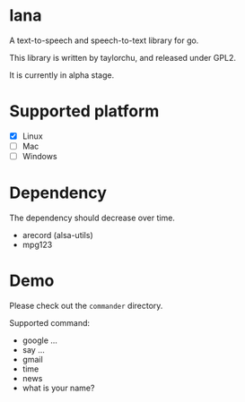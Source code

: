 # lana

A text-to-speech and speech-to-text library for go.

This library is written by taylorchu, and released under GPL2. 

It is currently in alpha stage.

# Supported platform

- [x] Linux
- [ ] Mac
- [ ] Windows

# Dependency

The dependency should decrease over time.

* arecord (alsa-utils)
* mpg123

# Demo

Please check out the `commander` directory.

Supported command:

* google ...
* say ...
* gmail
* time
* news
* what is your name?

